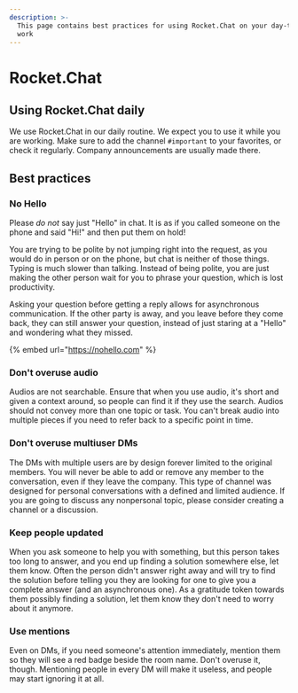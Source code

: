 ```yaml
---
description: >-
  This page contains best practices for using Rocket.Chat on your day-to-day
  work
---
```


# Rocket.Chat

## Using Rocket.Chat daily

We use Rocket.Chat in our daily routine. We expect you to use it while you are working. Make sure to add the channel `#important` to your favorites, or check it regularly. Company announcements are usually made there.

## Best practices

### No Hello

Please _do not_ say just "Hello" in chat. It is as if you called someone on the phone and said "Hi!" and then put them on hold!

You are trying to be polite by not jumping right into the request, as you would do in person or on the phone, but chat is neither of those things. Typing is much slower than talking. Instead of being polite, you are just making the other person wait for you to phrase your question, which is lost productivity.

Asking your question before getting a reply allows for asynchronous communication. If the other party is away, and you leave before they come back, they can still answer your question, instead of just staring at a "Hello" and wondering what they missed.

{% embed url="https://nohello.com" %}

### Don't overuse audio

Audios are not searchable. Ensure that when you use audio, it's short and given a context around, so people can find it if they use the search. Audios should not convey more than one topic or task. You can't break audio into multiple pieces if you need to refer back to a specific point in time. 

### Don't overuse multiuser DMs

The DMs with multiple users are by design forever limited to the original members. You will never be able to add or remove any member to the conversation, even if they leave the company. This type of channel was designed for personal conversations with a defined and limited audience. If you are going to discuss any nonpersonal topic, please consider creating a channel or a discussion.

### Keep people updated

When you ask someone to help you with something, but this person takes too long to answer, and you end up finding a solution somewhere else, let them know. Often the person didn't answer right away and will try to find the solution before telling you they are looking for one to give you a complete answer \(and an asynchronous one\). As a gratitude token towards them possibly finding a solution, let them know they don't need to worry about it anymore.

### Use mentions

Even on DMs, if you need someone's attention immediately, mention them so they will see a red badge beside the room name. Don't overuse it, though. Mentioning people in every DM will make it useless, and people may start ignoring it at all.

